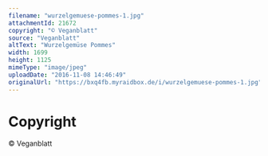 ```yaml
---
filename: "wurzelgemuese-pommes-1.jpg"
attachmentId: 21672
copyright: "© Veganblatt"
source: "Veganblatt"
altText: "Wurzelgemüse Pommes"
width: 1699
height: 1125
mimeType: "image/jpeg"
uploadDate: "2016-11-08 14:46:49"
originalUrl: "https://bxq4fb.myraidbox.de/i/wurzelgemuese-pommes-1.jpg"
---
```


# Copyright

© Veganblatt
